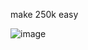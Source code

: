 make 250k easy




 ![image](https://github.com/andre33442/crypt/assets/156269855/72551097-d72a-447a-b152-ee3d75a77e8c)

